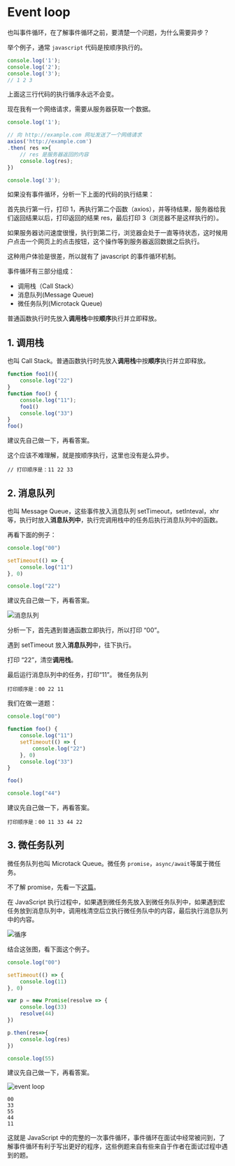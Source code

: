 # Event loop

也叫事件循环，在了解事件循环之前，要清楚一个问题，为什么需要异步？

举个例子，通常 `javascript` 代码是按顺序执行的。

```js
console.log('1');
console.log('2');
console.log('3');
// 1 2 3
```

上面这三行代码的执行循序永远不会变。

现在我有一个网络请求，需要从服务器获取一个数据。

```js
console.log('1');

// 向 http://example.com 网址发送了一个网络请求
axios('http://example.com')
.then( res =>{
    // res 是服务器返回的内容
    console.log(res);
})

console.log('3');
```

如果没有事件循环，分析一下上面的代码的执行结果：

首先执行第一行，打印 1，再执行第二个函数（axios），并等待结果，服务器给我们返回结果以后，打印返回的结果 res，最后打印 3（浏览器不是这样执行的）。

如果服务器访问速度很慢，执行到第二行，浏览器会处于一直等待状态，这时候用户点击一个网页上的点击按钮，这个操作等到服务器返回数据之后执行。

这种用户体验是很差，所以就有了 javascript 的事件循环机制。

事件循环有三部分组成：

- 调用栈（Call Stack）
- 消息队列(Message Queue)
- 微任务队列(Microtack Queue)

普通函数执行时先放入**调用栈**中按**顺序**执行并立即释放。

## 1. 调用栈

也叫 Call Stack。普通函数执行时先放入**调用栈**中按**顺序**执行并立即释放。

```js
function foo1(){
    console.log("22")
}
function foo() {
    console.log("11");
    foo1()
    console.log("33")
}
foo()
```

建议先自己做一下，再看答案。

这个应该不难理解，就是按顺序执行，这里也没有是么异步。

```text
// 打印顺序是：11 22 33
```

## 2. 消息队列

也叫 Message Queue，这些事件放入消息队列 setTimeout，setInteval，xhr等，执行时放入**消息队列中**，执行完调用栈中的任务后执行消息队列中的函数。

再看下面的例子：

```js
console.log("00")

setTimeout(() => {
    console.log("11")
}, 0)

console.log("22")
```

建议先自己做一下，再看答案。

![消息队列](message.png)

分析一下，首先遇到普通函数立即执行，所以打印 “00”。

遇到 setTimeout 放入**消息队列**中，往下执行。

打印 “22”，清空**调用栈**。

最后运行消息队列中的任务，打印“11”。
微任务队列

```text
打印顺序是：00 22 11
```

我们在做一道题：

```js
console.log("00")

function foo() {
    console.log("11")
    setTimeout(() => {
        console.log("22")
    }, 0)
    console.log("33")
}

foo()

console.log("44")
```

建议先自己做一下，再看答案。

```text
打印顺序是：00 11 33 44 22
```

## 3. 微任务队列

微任务队列也叫 Microtack Queue。微任务 `promise`，`async/await`等属于微任务。

不了解 promise，先看一下[这篇](./promise.md)。

在 JavaScript 执行过程中，如果遇到微任务先放入到微任务队列中，如果遇到宏任务放到消息队列中，调用栈清空后立执行微任务队中的内容，最后执行消息队列中的内容。

![循序](order.png)

结合这张图，看下面这个例子。

```js
console.log("00")

setTimeout(() => {
    console.log(11)
}, 0)

var p = new Promise(resolve => {
    console.log(33)
    resolve(44)
})

p.then(res=>{
    console.log(res)
})

console.log(55)
```

建议先自己做一下，再看答案。

![event loop](loop.png)

```text
00
33
55
44
11
```

这就是 JavaScript 中的完整的一次事件循环，事件循环在面试中经常被问到，了解事件循环有利于写出更好的程序，这些例题来自有些来自于作者在面试过程中遇到的题。

<comment-comment/> 
